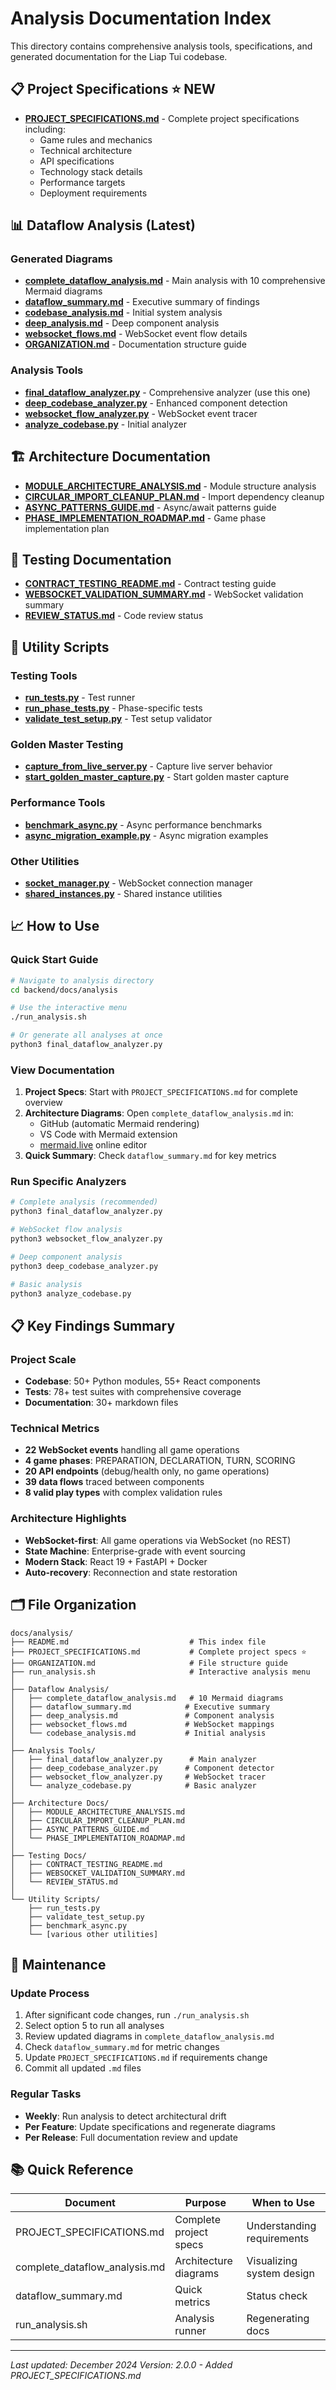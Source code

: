 # Analysis Documentation Index

This directory contains comprehensive analysis tools, specifications, and generated documentation for the Liap Tui codebase.

## 📋 Project Specifications ⭐ NEW

- **[PROJECT_SPECIFICATIONS.md](PROJECT_SPECIFICATIONS.md)** - Complete project specifications including:
  - Game rules and mechanics
  - Technical architecture
  - API specifications
  - Technology stack details
  - Performance targets
  - Deployment requirements

## 📊 Dataflow Analysis (Latest)

### Generated Diagrams
- **[complete_dataflow_analysis.md](complete_dataflow_analysis.md)** - Main analysis with 10 comprehensive Mermaid diagrams
- **[dataflow_summary.md](dataflow_summary.md)** - Executive summary of findings
- **[codebase_analysis.md](codebase_analysis.md)** - Initial system analysis
- **[deep_analysis.md](deep_analysis.md)** - Deep component analysis
- **[websocket_flows.md](websocket_flows.md)** - WebSocket event flow details
- **[ORGANIZATION.md](ORGANIZATION.md)** - Documentation structure guide

### Analysis Tools
- **[final_dataflow_analyzer.py](final_dataflow_analyzer.py)** - Comprehensive analyzer (use this one)
- **[deep_codebase_analyzer.py](deep_codebase_analyzer.py)** - Enhanced component detection
- **[websocket_flow_analyzer.py](websocket_flow_analyzer.py)** - WebSocket event tracer
- **[analyze_codebase.py](analyze_codebase.py)** - Initial analyzer

## 🏗️ Architecture Documentation

- **[MODULE_ARCHITECTURE_ANALYSIS.md](MODULE_ARCHITECTURE_ANALYSIS.md)** - Module structure analysis
- **[CIRCULAR_IMPORT_CLEANUP_PLAN.md](CIRCULAR_IMPORT_CLEANUP_PLAN.md)** - Import dependency cleanup
- **[ASYNC_PATTERNS_GUIDE.md](ASYNC_PATTERNS_GUIDE.md)** - Async/await patterns guide
- **[PHASE_IMPLEMENTATION_ROADMAP.md](PHASE_IMPLEMENTATION_ROADMAP.md)** - Game phase implementation plan

## 🧪 Testing Documentation

- **[CONTRACT_TESTING_README.md](CONTRACT_TESTING_README.md)** - Contract testing guide
- **[WEBSOCKET_VALIDATION_SUMMARY.md](WEBSOCKET_VALIDATION_SUMMARY.md)** - WebSocket validation summary
- **[REVIEW_STATUS.md](REVIEW_STATUS.md)** - Code review status

## 🔧 Utility Scripts

### Testing Tools
- **[run_tests.py](run_tests.py)** - Test runner
- **[run_phase_tests.py](run_phase_tests.py)** - Phase-specific tests
- **[validate_test_setup.py](validate_test_setup.py)** - Test setup validator

### Golden Master Testing
- **[capture_from_live_server.py](capture_from_live_server.py)** - Capture live server behavior
- **[start_golden_master_capture.py](start_golden_master_capture.py)** - Start golden master capture

### Performance Tools
- **[benchmark_async.py](benchmark_async.py)** - Async performance benchmarks
- **[async_migration_example.py](async_migration_example.py)** - Async migration examples

### Other Utilities
- **[socket_manager.py](socket_manager.py)** - WebSocket connection manager
- **[shared_instances.py](shared_instances.py)** - Shared instance utilities

## 📈 How to Use

### Quick Start Guide
```bash
# Navigate to analysis directory
cd backend/docs/analysis

# Use the interactive menu
./run_analysis.sh

# Or generate all analyses at once
python3 final_dataflow_analyzer.py
```

### View Documentation
1. **Project Specs**: Start with `PROJECT_SPECIFICATIONS.md` for complete overview
2. **Architecture Diagrams**: Open `complete_dataflow_analysis.md` in:
   - GitHub (automatic Mermaid rendering)
   - VS Code with Mermaid extension
   - [mermaid.live](https://mermaid.live) online editor
3. **Quick Summary**: Check `dataflow_summary.md` for key metrics

### Run Specific Analyzers
```bash
# Complete analysis (recommended)
python3 final_dataflow_analyzer.py

# WebSocket flow analysis
python3 websocket_flow_analyzer.py

# Deep component analysis
python3 deep_codebase_analyzer.py

# Basic analysis
python3 analyze_codebase.py
```

## 📋 Key Findings Summary

### Project Scale
- **Codebase**: 50+ Python modules, 55+ React components
- **Tests**: 78+ test suites with comprehensive coverage
- **Documentation**: 30+ markdown files

### Technical Metrics
- **22 WebSocket events** handling all game operations
- **4 game phases**: PREPARATION, DECLARATION, TURN, SCORING
- **20 API endpoints** (debug/health only, no game operations)
- **39 data flows** traced between components
- **8 valid play types** with complex validation rules

### Architecture Highlights
- **WebSocket-first**: All game operations via WebSocket (no REST)
- **State Machine**: Enterprise-grade with event sourcing
- **Modern Stack**: React 19 + FastAPI + Docker
- **Auto-recovery**: Reconnection and state restoration

## 🗂️ File Organization

```
docs/analysis/
├── README.md                           # This index file
├── PROJECT_SPECIFICATIONS.md           # Complete project specs ⭐
├── ORGANIZATION.md                     # File structure guide
├── run_analysis.sh                     # Interactive analysis menu
│
├── Dataflow Analysis/
│   ├── complete_dataflow_analysis.md   # 10 Mermaid diagrams
│   ├── dataflow_summary.md            # Executive summary
│   ├── deep_analysis.md               # Component analysis
│   ├── websocket_flows.md             # WebSocket mappings
│   └── codebase_analysis.md           # Initial analysis
│
├── Analysis Tools/
│   ├── final_dataflow_analyzer.py      # Main analyzer
│   ├── deep_codebase_analyzer.py      # Component detector
│   ├── websocket_flow_analyzer.py     # WebSocket tracer
│   └── analyze_codebase.py            # Basic analyzer
│
├── Architecture Docs/
│   ├── MODULE_ARCHITECTURE_ANALYSIS.md
│   ├── CIRCULAR_IMPORT_CLEANUP_PLAN.md
│   ├── ASYNC_PATTERNS_GUIDE.md
│   └── PHASE_IMPLEMENTATION_ROADMAP.md
│
├── Testing Docs/
│   ├── CONTRACT_TESTING_README.md
│   ├── WEBSOCKET_VALIDATION_SUMMARY.md
│   └── REVIEW_STATUS.md
│
└── Utility Scripts/
    ├── run_tests.py
    ├── validate_test_setup.py
    ├── benchmark_async.py
    └── [various other utilities]
```

## 🔄 Maintenance

### Update Process
1. After significant code changes, run `./run_analysis.sh`
2. Select option 5 to run all analyses
3. Review updated diagrams in `complete_dataflow_analysis.md`
4. Check `dataflow_summary.md` for metric changes
5. Update `PROJECT_SPECIFICATIONS.md` if requirements change
6. Commit all updated `.md` files

### Regular Tasks
- **Weekly**: Run analysis to detect architectural drift
- **Per Feature**: Update specifications and regenerate diagrams
- **Per Release**: Full documentation review and update

## 📚 Quick Reference

| Document | Purpose | When to Use |
|----------|---------|-------------|
| PROJECT_SPECIFICATIONS.md | Complete project specs | Understanding requirements |
| complete_dataflow_analysis.md | Architecture diagrams | Visualizing system design |
| dataflow_summary.md | Quick metrics | Status check |
| run_analysis.sh | Analysis runner | Regenerating docs |

---
*Last updated: December 2024*
*Version: 2.0.0 - Added PROJECT_SPECIFICATIONS.md*